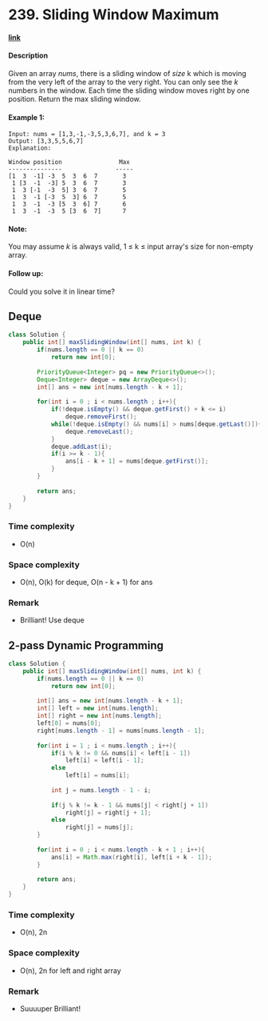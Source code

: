 # 239. Sliding Window Maximum

#### [link](https://leetcode.com/problems/sliding-window-maximum/) 

#### Description
Given an array *nums*, there is a sliding window of *size* k which is moving from the very left of the array to the very right. You can only see the *k* numbers in the window. Each time the sliding window moves right by one position. Return the max sliding window.

#### Example 1:
```
Input: nums = [1,3,-1,-3,5,3,6,7], and k = 3
Output: [3,3,5,5,6,7] 
Explanation: 

Window position                Max
---------------               -----
[1  3  -1] -3  5  3  6  7       3
 1 [3  -1  -3] 5  3  6  7       3
 1  3 [-1  -3  5] 3  6  7       5
 1  3  -1 [-3  5  3] 6  7       5
 1  3  -1  -3 [5  3  6] 7       6
 1  3  -1  -3  5 [3  6  7]      7
```

#### Note: 
You may assume *k* is always valid, 1 ≤ k ≤ input array's size for non-empty array.

#### Follow up:
Could you solve it in linear time?

## Deque
```java
class Solution {
    public int[] maxSlidingWindow(int[] nums, int k) {
        if(nums.length == 0 || k == 0)
            return new int[0];
        
        PriorityQueue<Integer> pq = new PriorityQueue<>();
        Deque<Integer> deque = new ArrayDeque<>();
        int[] ans = new int[nums.length - k + 1];
        
        for(int i = 0 ; i < nums.length ; i++){
            if(!deque.isEmpty() && deque.getFirst() + k <= i)
                deque.removeFirst();
            while(!deque.isEmpty() && nums[i] > nums[deque.getLast()]){
                deque.removeLast();
            }
            deque.addLast(i);
            if(i >= k - 1){
                ans[i - k + 1] = nums[deque.getFirst()];
            }
        }
        
        return ans;
    }
}
```

### Time complexity
* O(n)
### Space complexity
* O(n), O(k) for deque, O(n - k + 1) for ans
### Remark
* Brilliant! Use deque

## 2-pass Dynamic Programming
```java
class Solution {
    public int[] maxSlidingWindow(int[] nums, int k) {
        if(nums.length == 0 || k == 0)
            return new int[0];
            
        int[] ans = new int[nums.length - k + 1];
        int[] left = new int[nums.length];
        int[] right = new int[nums.length];
        left[0] = nums[0];
        right[nums.length - 1] = nums[nums.length - 1];
        
        for(int i = 1 ; i < nums.length ; i++){
            if(i % k != 0 && nums[i] < left[i - 1])
                left[i] = left[i - 1];
            else 
                left[i] = nums[i];
            
            int j = nums.length - 1 - i;
        
            if(j % k != k - 1 && nums[j] < right[j + 1])
                right[j] = right[j + 1];
            else
                right[j] = nums[j];
        }
        
        for(int i = 0 ; i < nums.length - k + 1 ; i++){
            ans[i] = Math.max(right[i], left[i + k - 1]);
        }
        
        return ans;
    }
}
```

### Time complexity
* O(n), 2n
### Space complexity
* O(n), 2n for left and right array
### Remark
* Suuuuper Brilliant!

